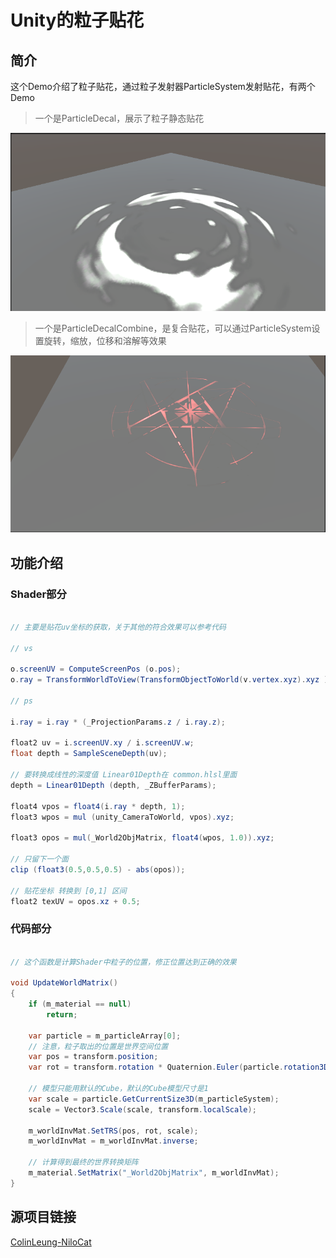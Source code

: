 # Unity的粒子贴花

## 简介

这个Demo介绍了粒子贴花，通过粒子发射器ParticleSystem发射贴花，有两个Demo

> 一个是ParticleDecal，展示了粒子静态贴花

![GitHub](https://github.com/xieliujian/UnityDemo_ParticleDecal/blob/main/Video/ParticleDecal.png?raw=true)

> 一个是ParticleDecalCombine，是复合贴花，可以通过ParticleSystem设置旋转，缩放，位移和溶解等效果

![GitHub](https://github.com/xieliujian/UnityDemo_ParticleDecal/blob/main/Video/ParticleDecalCombine.png?raw=true)

## 功能介绍

### Shader部分

```C#

// 主要是贴花uv坐标的获取，关于其他的符合效果可以参考代码

// vs

o.screenUV = ComputeScreenPos (o.pos);
o.ray = TransformWorldToView(TransformObjectToWorld(v.vertex.xyz).xyz ) * float3(-1,-1,1);

// ps

i.ray = i.ray * (_ProjectionParams.z / i.ray.z);

float2 uv = i.screenUV.xy / i.screenUV.w;
float depth = SampleSceneDepth(uv);

// 要转换成线性的深度值 Linear01Depth在 common.hlsl里面
depth = Linear01Depth (depth, _ZBufferParams);

float4 vpos = float4(i.ray * depth, 1);
float3 wpos = mul (unity_CameraToWorld, vpos).xyz;

float3 opos = mul(_World2ObjMatrix, float4(wpos, 1.0)).xyz;

// 只留下一个面
clip (float3(0.5,0.5,0.5) - abs(opos));

// 贴花坐标 转换到 [0,1] 区间
float2 texUV = opos.xz + 0.5;

```

### 代码部分

```C#

// 这个函数是计算Shader中粒子的位置，修正位置达到正确的效果

void UpdateWorldMatrix()
{
    if (m_material == null)
        return;

    var particle = m_particleArray[0];
    // 注意，粒子取出的位置是世界空间位置
    var pos = transform.position;
    var rot = transform.rotation * Quaternion.Euler(particle.rotation3D);

    // 模型只能用默认的Cube，默认的Cube模型尺寸是1
    var scale = particle.GetCurrentSize3D(m_particleSystem);
    scale = Vector3.Scale(scale, transform.localScale);

    m_worldInvMat.SetTRS(pos, rot, scale);
    m_worldInvMat = m_worldInvMat.inverse;

    // 计算得到最终的世界转换矩阵
    m_material.SetMatrix("_World2ObjMatrix", m_worldInvMat);
}

```

## 源项目链接

[ColinLeung-NiloCat](https://github.com/ColinLeung-NiloCat/UnityURPUnlitScreenSpaceDecalShader)
